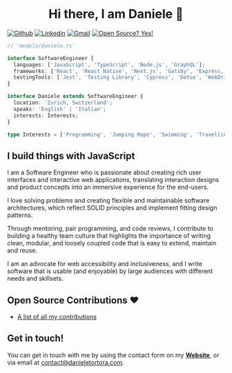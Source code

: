 <h1 align="center">Hi there, I am Daniele 👋</h1>

[![Github](https://img.shields.io/badge/-Github-000?style=flat&logo=Github&logoColor=white)](https://github.com/floroz)
[![Linkedin](https://img.shields.io/badge/-LinkedIn-blue?style=flat&logo=Linkedin&logoColor=white)](https://www.linkedin.com/in/danieletortora/)
[![Gmail](https://img.shields.io/badge/-Gmail-c14438?style=flat&logo=Gmail&logoColor=white)](mailto:contact@danieletortora.com)
[![Open Source? Yes!](https://badgen.net/badge/Open%20Source%20%3F/Yes%21/blue?icon=github)](https://github.com/floroz/floroz/blob/master/CONTRIBUTIONS.md)


```ts
// 'models/daniele.ts'

interface SoftwareEngineer {
  languages: ['JavaScript', 'TypeScript', 'Node.js', 'GraphQL'];
  frameworks: ['React', 'React Native', 'Next.js', 'Gatsby', 'Express, 'Angular'];
  testingTools: ['Jest', 'Testing Library', 'Cypress', 'Detox', 'WebDriver IO'];
}

interface Daniele extends SoftwareEngineer {
  location: 'Zurich, Switzerland';
  speaks: 'English' | 'Italian';
  interests: Interests;
}

type Interests = ['Programming', 'Jumping Rope', 'Swimming', 'Travelling'];
```

## I build things with JavaScript 

I am a Software Engineer who is passionate about creating rich user interfaces and interactive web applications, translating interaction designs and product concepts into an immersive experience for the end-users.

I love solving problems and creating flexible and maintainable software architectures, which reflect SOLID principles and implement fitting design patterns.

Through mentoring, pair programming, and code reviews, I contribute to building a healthy team culture that highlights the importance of writing clean, modular, and loosely coupled code that is easy to extend, maintain and reuse.

I am an advocate for web accessibility and inclusiveness, and I write software that is usable (and enjoyable) by large audiences with different needs and skillsets.


## Open Source Contributions :heart:

- [A list of all my contributions](https://github.com/floroz/floroz/blob/master/CONTRIBUTIONS.md)



## Get in touch!

You can get in touch with me by using the contact form on my [**Website**](https://www.danieletortora.com), or via email at contact@danieletortora.com.

